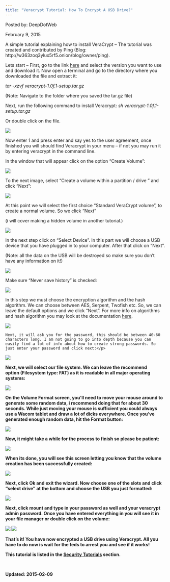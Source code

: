 ```yaml
---
title: "Veracrypt Tutorial: How To Encrypt A USB Drive?"
---
```


Posted by: DeepDotWeb 

<span>February 9, 2015</span>

<div class="elgg-output blog-post">
<p>A simple tutorial explaining how to install VeraCrypt &#8211; The tutorial was created and contributed by Ping (Blog: http://w363zoq3ylux5rf5.onion/blog/owner/ping).</p>
<p>Lets start &#8211; First, go to the link <a href="https://veracrypt.codeplex.com/releases/view/565079" rel="nofollow">here</a> and select the version you want to use and download it. Now open a terminal and go to the directory where you downloaded the file and extract it:</p>
<p><em>tar -xzvf veracrypt-1.0f.1-setup.tar.gz</em></p>
<p>(Note: Navigate to the folder where you saved the tar.gz file)</p>
<p>Next, run the following command to install Veracrypt: <em>sh veracrypt-1.0f.1-setup.tar.gz</em></p>
<p>Or double click on the file.</p>

<img src="https://G-I-R.github.io/deepdotweb/imgs/2015/02/1.png">

<p>Now enter 1 and press enter and say yes to the user agreement, once finished you will should find Veracrypt in your menu &#8211; if not you may run it by entering veracrypt in the command line.</p>
<p>In the window that will appear click on the option &#8220;Create Volume&#8221;:</p>

<img src="https://G-I-R.github.io/deepdotweb/imgs/2015/02/2.png">

<p>To the next image, select &#8220;Create a volume within a partition / drive &#8221; and click &#8220;Next&#8221;:</p>

<img src="https://G-I-R.github.io/deepdotweb/imgs/2015/02/3.png">

<p>At this point we will select the first choice &#8220;Standard VeraCrypt volume&#8221;, to create a normal volume. So we click &#8220;Next&#8221;</p>
<p>(i will cover making a hidden volume in another tutorial.)</p>

<img src="https://G-I-R.github.io/deepdotweb/imgs/2015/02/4.png">

<p>In the next step click on &#8220;Select Device&#8221;. In this part we will choose a USB device that you have plugged in to your computer. After that click on &#8220;Next&#8221;.</p>
<p>(Note: all the data on the USB will be destroyed so make sure you don&#8217;t have any information on it!)</p>

<img src="https://G-I-R.github.io/deepdotweb/imgs/2015/02/5.png">

<p>Make sure &#8220;Never save history&#8221; is checked:</p>

<img src="https://G-I-R.github.io/deepdotweb/imgs/2015/02/6.png">

<p>In this step we must choose the encryption algorithm and the hash algorithm. We can choose between AES, Serpent, Twofish etc. So, we can leave the default options and we click &#8220;Next&#8221;. For more info on algorithms and hash algorithm you may look at the documentation <a href="https://veracrypt.codeplex.com/documentation%20 " target="_blank">here</a>.</p>

<img src="https://G-I-R.github.io/deepdotweb/imgs/2015/02/7.png">

    Next, it will ask you for the password, this should be between 40-60 characters long. I am not going to go into depth because you can easily find a lot of info about how to create strong passwords. So just enter your password and click next:</p>
<p><strong>

<img src="https://G-I-R.github.io/deepdotweb/imgs/2015/02/8.png">

<p>Next, we will select our file system. We can leave the recommend option (Filesystem type: FAT) as it is readable in all major operating systems:</p>

<img src="https://G-I-R.github.io/deepdotweb/imgs/2015/02/9.png">

<p>On the Volume Format screen, you’ll need to move your mouse around to generate some random data, i recommend doing that for about 30 seconds. While just moving your mouse is sufficient you could always use a Wacom tablet and draw a lot of dicks everywhere. Once you’ve generated enough random data, hit the Format button:</p>

<img src="https://G-I-R.github.io/deepdotweb/imgs/2015/02/10.png">

<p>Now, it might take a while for the process to finish so please be patient:</p>

<img src="https://G-I-R.github.io/deepdotweb/imgs/2015/02/11.png">

<p>When its done, you will see this screen letting you know that the volume creation has been successfully created:</p>

<img src="https://G-I-R.github.io/deepdotweb/imgs/2015/02/12.png">

<p>Next, click Ok and exit the wizard. Now choose one of the slots and click &#8220;select drive&#8221; at the bottom and choose the USB you just formatted:</p>

<img src="https://G-I-R.github.io/deepdotweb/imgs/2015/02/13.png">

<p>Next, click mount and type in your password as well and your veracrypt admin password. Once you have entered everything in you will see it in your file manager or double click on the volume:</p>

<img src="https://G-I-R.github.io/deepdotweb/imgs/2015/02/14.png">


<img src="https://G-I-R.github.io/deepdotweb/imgs/2015/02/15.png">

<p>That&#8217;s it! You have now encrypted a USB drive using Veracrypt. All you have to do now is wait for the feds to arrest you and see if it works!</p>
<p>This tutorial is listed in the <a href="https://g-i-r.github.io/deepdotweb/security-tutorials/">Security Tutorials</a> section.</p>
<p>&nbsp;</p>

Updated: 2015-02-09